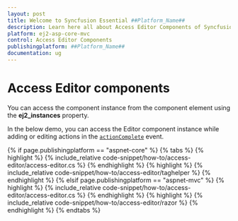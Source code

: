 ```yaml
---
layout: post
title: Welcome to Syncfusion Essential ##Platform_Name##
description: Learn here all about Access Editor Components of Syncfusion Essential ##Platform_Name## widgets based on HTML5 and jQuery.
platform: ej2-asp-core-mvc
control: Access Editor Components
publishingplatform: ##Platform_Name##
documentation: ug
---
```



# Access Editor components

You can access the component instance from the component element using the **ej2_instances** property.

In the below demo, you can access the Editor component instance while adding or editing actions in the [`actionComplete`](https://help.syncfusion.com/cr/aspnetcore-js2/Syncfusion.EJ2.Grids.Grid.html#Syncfusion_EJ2_Grids_Grid_ActionComplete) event.

{% if page.publishingplatform == "aspnet-core" %}
{% tabs %}
{% highlight %}
{% include_relative code-snippet/how-to/access-editor/access-editor.cs %}
{% endhighlight %}
{% highlight %}
{% include_relative code-snippet/how-to/access-editor/taghelper %}
{% endhighlight %}
{% elsif page.publishingplatform == "aspnet-mvc" %}
{% highlight %} {% include_relative code-snippet/how-to/access-editor/access-editor.cs %}
{% endhighlight %}
{% highlight %}
{% include_relative code-snippet/how-to/access-editor/razor %}
{% endhighlight %}
{% endtabs %}

